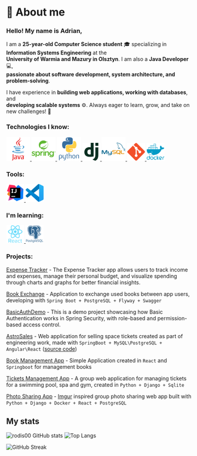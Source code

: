 # 👋 About me
### Hello! My name is Adrian,
I am a **25-year-old Computer Science student** 🎓 specializing in **Information Systems Engineering** at the </br>
**University of Warmia and Mazury in Olsztyn**.
I am also a **Java Developer** 💻, </br>
**passionate about software development, system architecture, and problem-solving**.

I have experience in **building web applications, working with databases**, and</br> 
**developing scalable systems** ⚙️. Always eager to learn, grow, and take on new challenges! 🚀

### Technologies I know:
<a href="https://www.java.com/">
  <img src="https://github.com/devicons/devicon/blob/master/icons/java/java-original-wordmark.svg" alt="java" width="64"/>
</a>
<a href="https://spring.io/projects/spring-boot/">
  <img src="https://github.com/devicons/devicon/blob/master/icons/spring/spring-original-wordmark.svg" alt="spring-boot" width="64"/>
</a>
<a href="https://www.python.org/">
  <img src="https://github.com/devicons/devicon/blob/master/icons/python/python-original-wordmark.svg" alt="python" width="64"/>
</a>
<a href="https://www.djangoproject.com/">
  <img src="https://github.com/devicons/devicon/blob/master/icons/django/django-plain.svg" alt="django" width="48"/>
</a>
<a href="https://www.mysql.com/">
  <img src="https://github.com/devicons/devicon/blob/master/icons/mysql/mysql-original-wordmark.svg" alt="mysql" width="64"/>
</a>
<a href="https://git-scm.com/">
  <img src="https://github.com/devicons/devicon/blob/master/icons/git/git-original.svg" alt="Git" width="48"/>
</a>
<a href="https://www.docker.com/">
  <img src="https://github.com/devicons/devicon/blob/master/icons/docker/docker-plain-wordmark.svg" alt="Docker" width="48"/>
</a>

### Tools:
<a href="https://www.jetbrains.com/idea/">
  <img src="https://github.com/devicons/devicon/blob/master/icons/intellij/intellij-original.svg" alt="intellij IDEA" width="48"/>
</a>
<a href="https://code.visualstudio.com/">
  <img src="https://github.com/devicons/devicon/blob/master/icons/vscode/vscode-original.svg" alt="VS Code" width="48"/>
</a>

### I'm learning:
<a href="https://react.dev/">
  <img src="https://github.com/devicons/devicon/blob/master/icons/react/react-original-wordmark.svg" alt="react" width="48"/>
</a>
<a href="https://www.postgresql.org/">
  <img src="https://github.com/devicons/devicon/blob/master/icons/postgresql/postgresql-plain-wordmark.svg" alt="postgresql" width="48"/>
</a>

### Projects:
[Expense Tracker](https://github.com/rodis00/expense-tracker) - The Expense Tracker app allows users to track income and expenses, manage their personal budget, and visualize spending through charts and graphs for better financial insights.

[Book Exchange](https://github.com/rodis00/book-exchange) - Application to exchange used books between app users, developing with  `Spring Boot + PostgreSQL + Flyway + Swagger`

[BasicAuthDemo](https://github.com/rodis00/basicAuthDemo) - This is a demo project showcasing how Basic Authentication works in Spring Security, with role-based and permission-based access control.

[AstroSales](https://astrosales.vercel.app/) - Web application for selling space tickets created as part of engineering work, made with `SpringBoot + MySQL\PostgreSQL + Angular\React` 
([source code](https://github.com/rodis00/astrosales))

[Book Management App](https://github.com/rodis00/simple-crud-app) - Simple Application created in `React` and `Springboot` for management books

[Tickets Management App](https://github.com/rodis00/ICC_15_00) - A group web application for managing tickets for a swimming pool, spa and gym, created in `Python + Django + Sqlite`

[Photo Sharing App](https://github.com/rodis00/ICC_Imgur_clone) - [Imgur](https://imgur.com/) inspired group photo sharing web app built with `Python + Django + Docker + React + PostgreSQL`

## My stats
![rodis00 GitHub stats](https://github-readme-stats-ten-omega.vercel.app/api?username=rodis00&show_icons=true&theme=transparent)
![Top Langs](https://github-readme-stats-ten-omega.vercel.app/api/top-langs/?username=rodis00&layout=donut&theme=transparent)

![GitHub Streak](http://github-readme-streak-stats.herokuapp.com?user=rodis00&theme=transparent)
